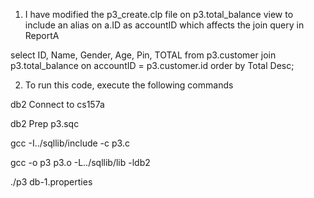 1. I have modified the p3_create.clp file on p3.total_balance view to include an alias 
on a.ID as accountID which affects the join query in ReportA 

select ID, Name, Gender, Age, Pin, TOTAL from p3.customer join p3.total_balance on accountID = p3.customer.id order by Total Desc;

2. To run this code, execute the following commands

db2 Connect to cs157a

db2 Prep p3.sqc

gcc -I../sqllib/include -c p3.c

gcc -o p3 p3.o -L../sqllib/lib  -ldb2 

./p3 db-1.properties 
